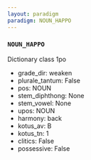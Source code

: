 ```yaml
---
layout: paradigm
paradigm: NOUN_HAPPO
---
```

### ` NOUN_HAPPO `

Dictionary class 1po
* grade_dir: weaken
* plurale_tantum: False
* pos: NOUN
* stem_diphthong: None
* stem_vowel: None
* upos: NOUN
* harmony: back
* kotus_av: B
* kotus_tn: 1
* clitics: False
* possessive: False
